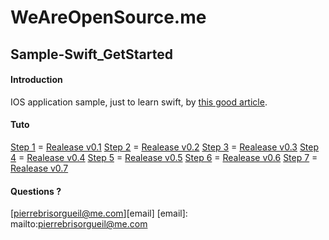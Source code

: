 # WeAreOpenSource.me

## Sample-Swift_GetStarted

#### Introduction  

IOS application sample, just to learn swift, by  [this good article](http://jamesonquave.com/blog/developing-ios-apps-using-swift-tutorial/). 

#### Tuto

[Step 1](hhttp://jamesonquave.com/blog/developing-ios-apps-using-swift-tutorial/) = [Realease v0.1](https://github.com/weareopensource/Sample-Swift_GetStarted/releases/tag/v0.1)
[Step 2](http://jamesonquave.com/blog/developing-ios-apps-using-swift-tutorial-part-2/) = [Realease v0.2](https://github.com/weareopensource/Sample-Swift_GetStarted/releases/tag/v0.2)
[Step 3](http://jamesonquave.com/blog/developing-ios-apps-using-swift-part-3-best-practices/) = [Realease v0.3](https://github.com/weareopensource/Sample-Swift_GetStarted/releases/tag/v0.3)
[Step 4](http://jamesonquave.com/blog/developing-ios-apps-using-swift-part-4-adding-interactions/) = [Realease v0.4](https://github.com/weareopensource/Sample-Swift_GetStarted/releases/tag/v0.4)
[Step 5](http://jamesonquave.com/blog/developing-ios-apps-using-swift-part-5-async-image-loading-and-caching/) = [Realease v0.5](https://github.com/weareopensource/Sample-Swift_GetStarted/releases/tag/v0.5)
[Step 6](http://jamesonquave.com/blog/developing-ios-8-apps-using-swift-interaction-with-multiple-views/) = [Realease v0.6](https://github.com/weareopensource/Sample-Swift_GetStarted/releases/tag/v0.6)
[Step 7](http://jamesonquave.com/blog/developing-ios-8-apps-using-swift-animations-audio-and-custom-table-view-cells/) = [Realease v0.7](https://github.com/weareopensource/Sample-Swift_GetStarted/releases/tag/v0.7)

#### Questions ? 

[pierrebrisorgueil@me.com][email]
[email]: mailto:pierrebrisorgueil@me.com
